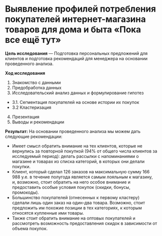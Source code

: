 # Выявление профилей потребления покупателей интернет-магазина товаров для дома и быта «Пока все ещё тут»


**Цель исследования** — Подготовка персональных предложений для клиентов и подготовка рекомендаций для менеджера на основании проведенного анализа.

**Ход исследования**

1. Знакомство с данными
2. Предобработка данных
3. Исследовательский анализ данных и формулирование гипотез
 - 3.1. Сегментация покупателей на основе истории их покупок
 - 3.2 Кластеризация
4. Презентация
5. Выводы и рекомендации

**Результат:** На основании проведенного анализа мы можем дать следующие рекомендации:
- Имеет смысл обратить внимание на тех клиентов, которые не вернулись за повторной покупкой (94% от общего числа клиентов за исследуемый период): делать рассылки с напоминаниями о магазине и товарах из списка категорий, в которых они делали покупки.
- Клиент, который сделал 126 заказов на максимальную сумму 166 988 у.е. в течение полугода является самым лояльным к магазину, и, возможно, стоит обратить на него особое внимание и предоставить особые условия покупок (скидки, бонусы, промокоды).
- Большинство покупателей (отнесенных к первому кластеру) сделали лишь один заказ на один-два товара. Возможно, стоит предложить им похожие позиции в тех категориях, к которым относятся купленные ими товары.
- Также стоит обратить внимание на оптовых покупателей и рассмотреть возможность предоставления скидок в зависимости от объема покупок.

